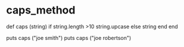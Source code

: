 caps_method
===========
def caps (string)
	if string.length >10
		string.upcase
	else
		string
	end
end

puts caps ("joe smith")
puts caps ("joe robertson")
